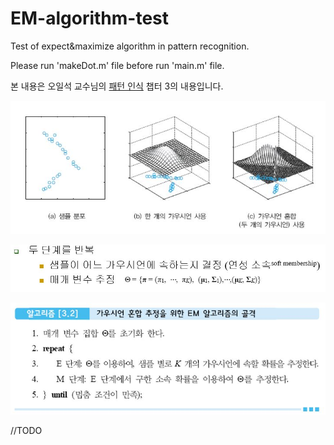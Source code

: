 # EM-algorithm-test
Test of expect&amp;maximize algorithm in pattern recognition.

Please run 'makeDot.m' file before run 'main.m' file.









본 내용은 오일석 교수님의 [패턴 인식](http://cv.jbnu.ac.kr/index.php?mid=pr) 챕터 3의 내용입니다.

![](img/01.jpg)

![](img/02.jpg)

![](img/03.jpg)



//TODO

